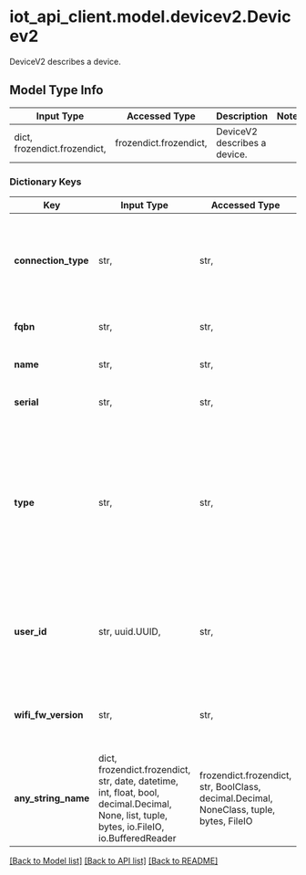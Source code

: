# iot_api_client.model.devicev2.Devicev2

DeviceV2 describes a device.

## Model Type Info
Input Type | Accessed Type | Description | Notes
------------ | ------------- | ------------- | -------------
dict, frozendict.frozendict,  | frozendict.frozendict,  | DeviceV2 describes a device. | 

### Dictionary Keys
Key | Input Type | Accessed Type | Description | Notes
------------ | ------------- | ------------- | ------------- | -------------
**connection_type** | str,  | str,  | The type of the connections selected by the user when multiple connections are available | [optional] must be one of ["wifi", "eth", "wifiandsecret", "gsm", "nb", "lora", "catm1", "cellular", ] 
**fqbn** | str,  | str,  | The fully qualified board name | [optional] 
**name** | str,  | str,  | The friendly name of the device | [optional] 
**serial** | str,  | str,  | The serial uuid of the device | [optional] 
**type** | str,  | str,  | The type of the device | [optional] must be one of ["mkrwifi1010", "mkr1000", "nano_33_iot", "mkrgsm1400", "mkrnb1500", "login_and_secretkey_wifi", "envie_m7", "nanorp2040connect", "nicla_vision", "phone", "portenta_x8", "opta", "giga", "generic_device_secretkey", "portenta_c33", "unor4wifi", "nano_nora", ] 
**user_id** | str, uuid.UUID,  | str,  | The user_id associated to the device. If absent it will be inferred from the authentication header | [optional] value must be a uuid
**wifi_fw_version** | str,  | str,  | The version of the NINA/WIFI101 firmware running on the device | [optional] 
**any_string_name** | dict, frozendict.frozendict, str, date, datetime, int, float, bool, decimal.Decimal, None, list, tuple, bytes, io.FileIO, io.BufferedReader | frozendict.frozendict, str, BoolClass, decimal.Decimal, NoneClass, tuple, bytes, FileIO | any string name can be used but the value must be the correct type | [optional]

[[Back to Model list]](../../README.md#documentation-for-models) [[Back to API list]](../../README.md#documentation-for-api-endpoints) [[Back to README]](../../README.md)

